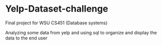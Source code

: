 # Yelp-Dataset-challenge

Final project for WSU CS451 (Database systems)

Analyzing some data from yelp and using sql to organize and display the data to the end user
